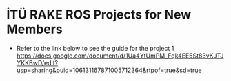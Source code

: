 # İTÜ RAKE ROS Projects for New Members
- Refer to the link below to see the guide for the project 1
  https://docs.google.com/document/d/1Ua4YtUmPM_Fqk4EE5St83vKJTJYKKBwD/edit?usp=sharing&ouid=106131167871005712364&rtpof=true&sd=true
